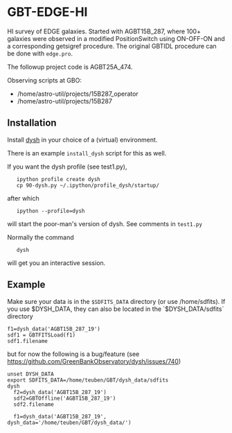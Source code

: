 # GBT-EDGE-HI

HI survey of EDGE galaxies.   Started with AGBT15B_287, where 100+ galaxies were
observed in a modified PositionSwitch using ON-OFF-ON and a corresponding getsigref
procedure. The original GBTIDL procedure can be done with `edge.pro`.

The followup project code is AGBT25A_474.

Observing scripts at GBO:

  * /home/astro-util/projects/15B287_operator
  * /home/astro-util/projects/15B287

## Installation

Install [dysh](https://github.com/GreenBankObservatory/dysh) in your choice of a (virtual) environment.

There is an example `install_dysh` script for this as well.

If you want the dysh profile (see test1.py),

```
   ipython profile create dysh
   cp 90-dysh.py ~/.ipython/profile_dysh/startup/
```

after which

```
   ipython --profile=dysh
```

will start the poor-man's version of dysh. See comments in `test1.py`

Normally the command

```
   dysh
```

will get you an interactive session.


## Example

Make sure your data is in the `$SDFITS_DATA` directory (or use /home/sdfits).
If you use $DYSH_DATA, they
can also be located in the `$DYSH_DATA/sdfits` directory



```
f1=dysh_data('AGBT15B_287_19')
sdf1 = GBTFITSLoad(f1)
sdf1.filename
```

but for now the following
is a bug/feature (see https://github.com/GreenBankObservatory/dysh/issues/740)

```
unset DYSH_DATA
export SDFITS_DATA=/home/teuben/GBT/dysh_data/sdfits
dysh
  f2=dysh_data('AGBT15B_287_19')
  sdf2=GBTOffline('AGBT15B_287_19')
  sdf2.filename

  f1=dysh_data('AGBT15B_287_19', dysh_data='/home/teuben/GBT/dysh_data/')

```
